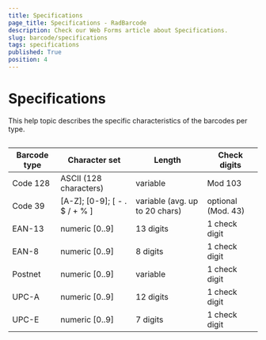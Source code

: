 ```yaml
---
title: Specifications
page_title: Specifications - RadBarcode
description: Check our Web Forms article about Specifications.
slug: barcode/specifications
tags: specifications
published: True
position: 4
---
```


# Specifications

This help topic describes the specific characteristics of the barcodes per type.

## 

| Barcode type | Character set | Length | Check digits |
| ------ | ------ | ------ | ------ |
|Code 128|ASCII (128 characters)|variable|Mod 103|
|Code 39|[A-Z]; [0-9]; [ - . $ / + % ]|variable (avg. up to 20 chars)|optional (Mod. 43)|
|EAN-13|numeric [0..9]|13 digits|1 check digit|
|EAN-8|numeric [0..9]|8 digits|1 check digit|
|Postnet|numeric [0..9]|variable|1 check digit|
|UPC-A|numeric [0..9]|12 digits|1 check digit|
|UPC-E|numeric [0..9]|7 digits|1 check digit|
